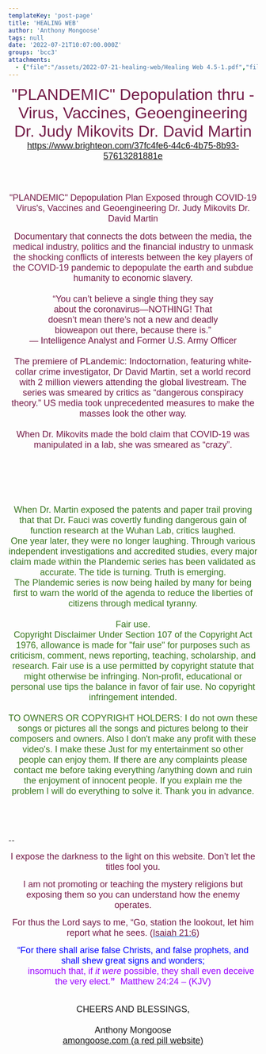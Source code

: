 ```yaml
---
templateKey: 'post-page'
title: 'HEALING WEB'
author: 'Anthony Mongoose'
tags: null
date: '2022-07-21T10:07:00.000Z'
groups: 'bcc3'
attachments:
  - {"file":"/assets/2022-07-21-healing-web/Healing Web 4.5-1.pdf","fileName":"Healing Web 4.5-1"}
---
```

<html><head></head><body><div dir="ltr"><div class="gmail_default" style="font-family:tahoma,sans-serif;font-size:small;text-align:center">
<span style="color:rgb(116,27,71)"><font size="6">"PLANDEMIC" Depopulation thru - Virus, Vaccines, Geoengineering  Dr. Judy Mikovits Dr. David Martin <br></font></span></div><div class="gmail_default" style="font-family:tahoma,sans-serif;text-align:center"><span style="color:rgb(0,0,0)"><font size="4"><a href="https://www.brighteon.com/37fc4fe6-44c6-4b75-8b93-57613281881e" target="_blank">https://www.brighteon.com/37fc4fe6-44c6-4b75-8b93-57613281881e</a></font></span></div><div class="gmail_default" style="font-family:tahoma,sans-serif;font-size:small;text-align:center"><span style="color:rgb(116,27,71)"><font size="6">
<font size="4"><br></font></font></span></div><div class="gmail_default" style="font-family:tahoma,sans-serif;font-size:small;text-align:center"><span style="color:rgb(116,27,71)"><font size="6"><font size="4"><br></font></font></span></div><div class="gmail_default" style="font-family:tahoma,sans-serif;font-size:small;text-align:center"><span style="color:rgb(116,27,71)"><font size="6"><font size="4"><br></font></font></span></div><div class="gmail_default" style="font-family:tahoma,sans-serif;font-size:small;text-align:center"><span style="color:rgb(116,27,71)"><font size="6"><font size="4">"PLANDEMIC" Depopulation Plan Exposed through COVID-19 Virus's, Vaccines and Geoengineering  Dr. Judy Mikovits Dr. David Martin<br></font></font></span></div><div class="gmail_default" style="font-family:tahoma,sans-serif;font-size:small;text-align:center"><br><span style="color:rgb(116,27,71)"></span></div><div class="gmail_default" style="font-family:tahoma,sans-serif;font-size:small;text-align:center"><span style="color:rgb(116,27,71)"><font size="6"><font size="4">Documentary
 that connects the dots between the media, the medical industry, 
politics and the financial industry to unmask the shocking conflicts of 
interests between the key players of the COVID-19 pandemic to depopulate
 the earth and subdue humanity to economic slavery.<br><br>“You can’t believe a single thing they say<br>about the coronavirus—NOTHING!  That<br>doesn’t mean there’s not a new and deadly<br>bioweapon out there, because there is.”<br>— Intelligence Analyst and Former U.S. Army Officer<br><br>The
 premiere of PLandemic: Indoctornation, featuring white-collar crime 
investigator, Dr David Martin, set a world record with 2 million 
viewers attending the global livestream. The series was smeared by 
critics as “dangerous conspiracy theory.” US media took unprecedented 
measures to make the masses look the other way.<br><br>When Dr. Mikovits made the bold claim that COVID-19 was manipulated in a lab, she was smeared as “crazy”.<br></font></font></span></div><div class="gmail_default" style="font-family:tahoma,sans-serif;text-align:center"><font size="4"><span style="color:rgb(116,27,71)"><br></span></font></div><div class="gmail_default" style="font-family:tahoma,sans-serif;font-size:small;text-align:center"><span style="color:rgb(116,27,71)"><font size="6"><br></font></span></div><div class="gmail_default" style="font-family:tahoma,sans-serif;font-size:small;text-align:center"><span style="color:rgb(116,27,71)"><font size="6"><br></font></span></div><div class="gmail_default" style="font-family:tahoma,sans-serif;font-size:small;text-align:center"><br><span style="color:rgb(116,27,71)"></span></div><div class="gmail_default" style="font-family:tahoma,sans-serif;font-size:small;text-align:center"><span style="color:rgb(116,27,71)"><font size="6"><span style="color:rgb(56,118,29)"><font size="4">When
 Dr. Martin exposed the patents and paper trail proving that that Dr. 
Fauci was covertly funding dangerous gain of function research at the 
Wuhan Lab, critics laughed.<br>One year later, they were no longer 
laughing. Through various independent investigations and accredited 
studies, every major claim made within the Plandemic series has been 
validated as accurate. The tide is turning. Truth is emerging.<br>The 
Plandemic series is now being hailed by many for being first to warn the
 world  of the agenda to reduce the liberties of citizens through 
medical tyranny.<br><br>Fair use. <br>Copyright Disclaimer Under Section
 107 of the Copyright Act 1976, allowance is made for "fair use" for 
purposes such as criticism, comment, news reporting, teaching, 
scholarship, and research. Fair use is a use permitted by copyright 
statute that might otherwise be infringing. Non-profit, educational or 
personal use tips the balance in favor of fair use. No copyright 
infringement intended.<br><br>TO OWNERS OR COPYRIGHT HOLDERS: I do not 
own these songs or pictures all the songs and pictures belong to their 
composers and owners. Also I don't make any profit with these video's. I
 make these Just for my entertainment so other people can enjoy them. If
 there are any complaints please contact me before taking everything 
/anything down and ruin the enjoyment of innocent people. If you explain
 me the problem I will do everything to solve it. Thank you in advance.

</font></span></font></span></div><div class="gmail_default" style="font-family:tahoma,sans-serif;font-size:small;text-align:center"><span style="color:rgb(116,27,71)"><font size="6"><br></font></span>
</div><br>-- <br><div dir="ltr" data-smartmail="gmail_signature"><div dir="ltr"><div><p style="font-family:tahoma,sans-serif;text-align:center;color:rgb(136,136,136)"><span style="color:rgb(116,27,71)"><font size="4" face="tahoma, sans-serif">I expose the darkness to the light on this website. Don’t let the titles fool you.</font></span></p><p style="font-family:tahoma,sans-serif;text-align:center;color:rgb(136,136,136)"><span style="color:rgb(116,27,71)"><font size="4" face="tahoma, sans-serif">I am not promoting or teaching the mystery religions but exposing them so you can understand how the enemy operates.</font></span></p><p style="color:rgb(34,34,34);font-family:tahoma,sans-serif;text-align:center"><font size="4" face="tahoma, sans-serif"><font color="#741b47">For thus the Lord says to me, “Go, station the lookout, let him report what he sees. (</font><a href="https://www.kingjamesbibleonline.org/Isaiah-21-6/" style="color:rgb(17,85,204)" target="_blank"><font color="#741b47">Isaiah 21:6</font></a><font color="#741b47">)</font></font></p><p style="color:rgb(136,136,136)"><span style="font-family:tahoma,sans-serif;text-align:center"><span style="color:rgb(116,27,71)"></span></span></p><p style="color:rgb(34,34,34);font-family:tahoma,sans-serif;text-align:center"><font size="4" face="tahoma, sans-serif"><font color="#741b47"><font size="4" face="tahoma, sans-serif"><font color="#888888"><font size="4" face="tahoma, sans-serif"><font color="#741b47"><font color="#888888"><span style="color:rgb(0,0,255)"><font size="6"><font size="4">“For there shall arise false Christs, and false prophets, and shall shew great signs and wonders;<span></span></font><b><span style="font-size:small"><font size="4"></font><br>&nbsp; &nbsp; &nbsp; &nbsp;&nbsp;&nbsp;<font size="4" face="tahoma, sans-serif"><font color="#888888"><font size="4" face="tahoma, sans-serif"><font color="#741b47"><font color="#888888"><span style="color:rgb(0,0,255)"><font size="6"><b><font size="4"><span style="color:rgb(153,0,255)"><span style="font-weight:normal">insomuch that,</span></span><span></span><span><span style="font-weight:normal">&nbsp;</span></span><span style="color:rgb(153,0,255)"><span></span><span><span style="font-weight:normal"></span></span><span style="font-weight:normal">if&nbsp;</span><i><span style="font-weight:normal">it were</span></i><span style="font-weight:normal">&nbsp;possible</span></span><span><span style="color:rgb(153,0,255)"><span style="font-weight:normal">,</span></span></span><span style="color:rgb(153,0,255)"><span><span style="font-weight:normal">&nbsp;</span></span><span style="font-weight:normal">they shall&nbsp;</span><span><span style="font-weight:normal">even&nbsp;</span></span><span style="font-weight:normal">deceive the very elect.</span></span></font></b><font size="4"><span style="color:rgb(153,0,255)">”</span></font><span style="font-size:small">&nbsp;&nbsp;<span style="color:rgb(153,0,255)">&nbsp;</span></span></font><span style="font-weight:normal"><span style="color:rgb(153,0,255)"><font size="4">Matthew 24:24 – (</font><font size="4"><span style="font-size:small"></span>KJV)</font></span></span></span></font></font></font></font></font></span></b></font></span></font></font></font></font></font></font></font></p></div><div style="text-align:center"><font size="4" face="tahoma, sans-serif"><br></font></div><div style="text-align:center"><font size="4" face="tahoma, sans-serif">CHEERS AND BLESSINGS,</font></div><div style="text-align:center"><font size="4" face="tahoma,sans-serif"><br></font></div><div style="text-align:center"><font size="4" face="tahoma,sans-serif">Anthony Mongoose</font></div><div style="text-align:center"><font face="tahoma,sans-serif"><a href="https://amongoose.com" target="_blank"><font size="4">amongoose.com (a red pill website)</font></a><br></font></div></div></div></div>
</body></html>